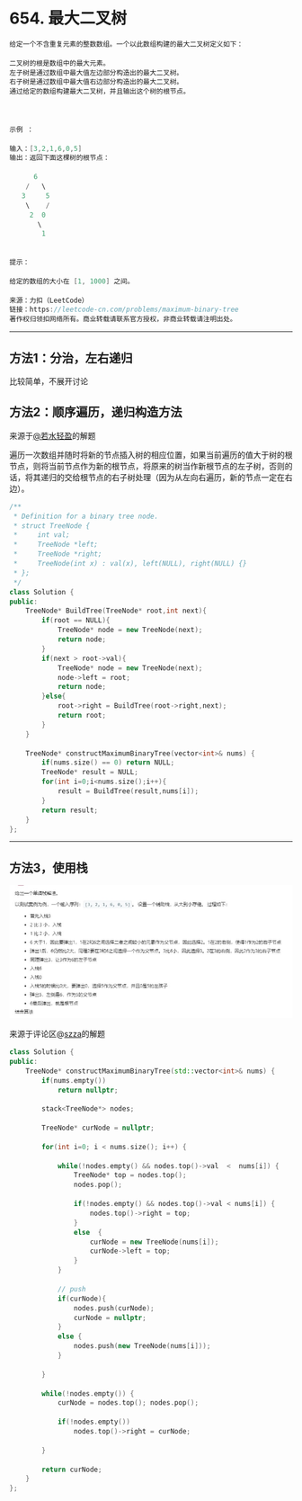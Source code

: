# 654. 最大二叉树

```c++
给定一个不含重复元素的整数数组。一个以此数组构建的最大二叉树定义如下：

二叉树的根是数组中的最大元素。
左子树是通过数组中最大值左边部分构造出的最大二叉树。
右子树是通过数组中最大值右边部分构造出的最大二叉树。
通过给定的数组构建最大二叉树，并且输出这个树的根节点。

 

示例 ：

输入：[3,2,1,6,0,5]
输出：返回下面这棵树的根节点：

      6
    /   \
   3     5
    \    / 
     2  0   
       \
        1
 

提示：

给定的数组的大小在 [1, 1000] 之间。

来源：力扣（LeetCode）
链接：https://leetcode-cn.com/problems/maximum-binary-tree
著作权归领扣网络所有。商业转载请联系官方授权，非商业转载请注明出处。
```

---

## 方法1：分治，左右递归

比较简单，不展开讨论

## 方法2：顺序遍历，递归构造方法

来源于[@若水轻盈](https://leetcode-cn.com/problems/maximum-binary-tree/solution/czi-xia-er-shang-by-ruo-shui-qing-ying/)的解题

遍历一次数组并随时将新的节点插入树的相应位置，如果当前遍历的值大于树的根节点，则将当前节点作为新的根节点，将原来的树当作新根节点的左子树，否则的话，将其递归的交给根节点的右子树处理（因为从左向右遍历，新的节点一定在右边）。

```c++
/**
 * Definition for a binary tree node.
 * struct TreeNode {
 *     int val;
 *     TreeNode *left;
 *     TreeNode *right;
 *     TreeNode(int x) : val(x), left(NULL), right(NULL) {}
 * };
 */
class Solution {
public:
    TreeNode* BuildTree(TreeNode* root,int next){
        if(root == NULL){
            TreeNode* node = new TreeNode(next);
            return node;
        }
        if(next > root->val){
            TreeNode* node = new TreeNode(next);
            node->left = root;
            return node;
        }else{
            root->right = BuildTree(root->right,next);
            return root;
        }
    }
    
    TreeNode* constructMaximumBinaryTree(vector<int>& nums) {
        if(nums.size() == 0) return NULL;
        TreeNode* result = NULL;
        for(int i=0;i<nums.size();i++){
            result = BuildTree(result,nums[i]);
        }
        return result;
    }
};
```

---

## 方法3，使用栈

![img](./1.jpg)

来源于评论区@[szza](https://leetcode-cn.com/problems/maximum-binary-tree/solution/zui-da-er-cha-shu-by-leetcode/)的解题

```c++
class Solution {
public:
    TreeNode* constructMaximumBinaryTree(std::vector<int>& nums) {
        if(nums.empty()) 
            return nullptr;
            
        stack<TreeNode*> nodes;
        
        TreeNode* curNode = nullptr;

        for(int i=0; i < nums.size(); i++) { 

            while(!nodes.empty() && nodes.top()->val  <  nums[i]) { 
                TreeNode* top = nodes.top(); 
                nodes.pop();

                if(!nodes.empty() && nodes.top()->val < nums[i]) {
                    nodes.top()->right = top;
                }
                else  {
                    curNode = new TreeNode(nums[i]);
                    curNode->left = top; 
                }
            }

            // push 
            if(curNode){
                nodes.push(curNode);
                curNode = nullptr;
            }
            else {
                nodes.push(new TreeNode(nums[i]));
            }
            
        }

        while(!nodes.empty()) { 
            curNode = nodes.top(); nodes.pop();

            if(!nodes.empty()) 
                nodes.top()->right = curNode;
            
        }

        return curNode;
    }
};
```

